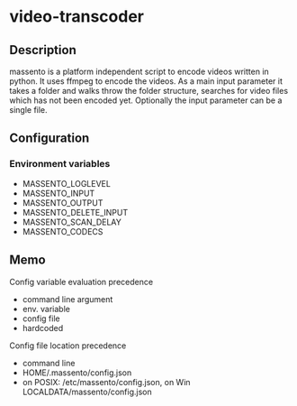 # video-transcoder
## Description
massento is a platform independent script to encode videos written in python. It uses ffmpeg to encode the videos.
As a main input parameter it takes a folder and walks throw the folder structure, searches for video files which has not been encoded yet.
Optionally the input parameter can be a single file.

## Configuration
### Environment variables
 - MASSENTO_LOGLEVEL
 - MASSENTO_INPUT
 - MASSENTO_OUTPUT
 - MASSENTO_DELETE_INPUT
 - MASSENTO_SCAN_DELAY
 - MASSENTO_CODECS

## Memo
Config variable evaluation precedence
 - command line argument
 - env. variable
 - config file
 - hardcoded

 Config file location precedence
 - command line
 - HOME/.massento/config.json
 - on POSIX: /etc/massento/config.json, on Win LOCALDATA/massento/config.json
 

